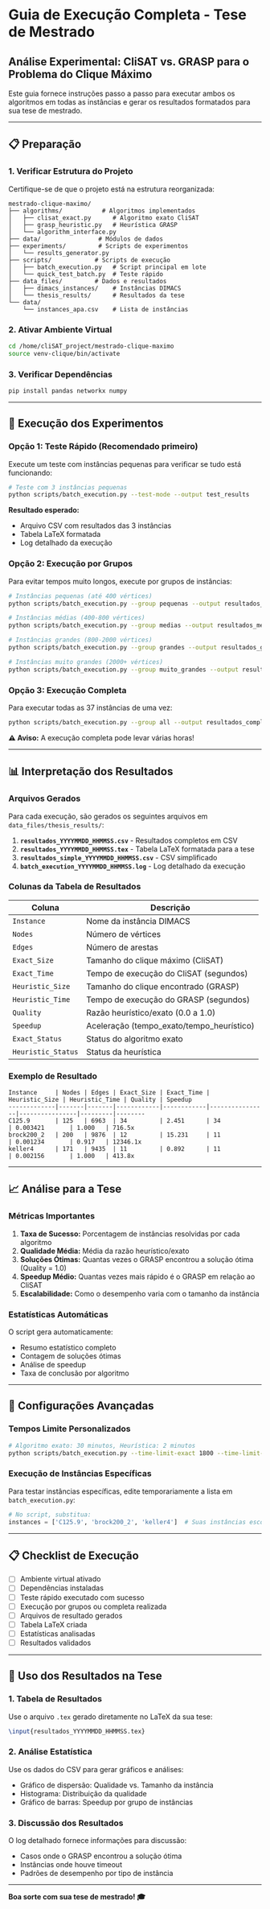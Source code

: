 # Guia de Execução Completa - Tese de Mestrado

## Análise Experimental: CliSAT vs. GRASP para o Problema do Clique Máximo

Este guia fornece instruções passo a passo para executar ambos os algoritmos em todas as instâncias e gerar os resultados formatados para sua tese de mestrado.

---

## 📋 Preparação

### 1. Verificar Estrutura do Projeto

Certifique-se de que o projeto está na estrutura reorganizada:

```
mestrado-clique-maximo/
├── algorithms/           # Algoritmos implementados
│   ├── clisat_exact.py      # Algoritmo exato CliSAT
│   ├── grasp_heuristic.py   # Heurística GRASP
│   └── algorithm_interface.py
├── data/                # Módulos de dados
├── experiments/         # Scripts de experimentos
│   └── results_generator.py
├── scripts/            # Scripts de execução
│   ├── batch_execution.py   # Script principal em lote
│   └── quick_test_batch.py  # Teste rápido
├── data_files/         # Dados e resultados
│   ├── dimacs_instances/    # Instâncias DIMACS
│   └── thesis_results/      # Resultados da tese
└── data/
    └── instances_apa.csv    # Lista de instâncias
```

### 2. Ativar Ambiente Virtual

```bash
cd /home/cliSAT_project/mestrado-clique-maximo
source venv-clique/bin/activate
```

### 3. Verificar Dependências

```bash
pip install pandas networkx numpy
```

---

## 🧪 Execução dos Experimentos

### Opção 1: Teste Rápido (Recomendado primeiro)

Execute um teste com instâncias pequenas para verificar se tudo está funcionando:

```bash
# Teste com 3 instâncias pequenas
python scripts/batch_execution.py --test-mode --output test_results
```

**Resultado esperado:**
- Arquivo CSV com resultados das 3 instâncias
- Tabela LaTeX formatada
- Log detalhado da execução

### Opção 2: Execução por Grupos

Para evitar tempos muito longos, execute por grupos de instâncias:

```bash
# Instâncias pequenas (até 400 vértices)
python scripts/batch_execution.py --group pequenas --output resultados_pequenas

# Instâncias médias (400-800 vértices)
python scripts/batch_execution.py --group medias --output resultados_medias --time-limit-exact 900

# Instâncias grandes (800-2000 vértices)
python scripts/batch_execution.py --group grandes --output resultados_grandes --time-limit-exact 1800

# Instâncias muito grandes (2000+ vértices)
python scripts/batch_execution.py --group muito_grandes --output resultados_muito_grandes --time-limit-exact 3600
```

### Opção 3: Execução Completa

Para executar todas as 37 instâncias de uma vez:

```bash
python scripts/batch_execution.py --group all --output resultados_completos --time-limit-exact 1800
```

**⚠️ Aviso:** A execução completa pode levar várias horas!

---

## 📊 Interpretação dos Resultados

### Arquivos Gerados

Para cada execução, são gerados os seguintes arquivos em `data_files/thesis_results/`:

1. **`resultados_YYYYMMDD_HHMMSS.csv`** - Resultados completos em CSV
2. **`resultados_YYYYMMDD_HHMMSS.tex`** - Tabela LaTeX formatada para a tese
3. **`resultados_simple_YYYYMMDD_HHMMSS.csv`** - CSV simplificado
4. **`batch_execution_YYYYMMDD_HHMMSS.log`** - Log detalhado da execução

### Colunas da Tabela de Resultados

| Coluna | Descrição |
|--------|-----------|
| `Instance` | Nome da instância DIMACS |
| `Nodes` | Número de vértices |
| `Edges` | Número de arestas |
| `Exact_Size` | Tamanho do clique máximo (CliSAT) |
| `Exact_Time` | Tempo de execução do CliSAT (segundos) |
| `Heuristic_Size` | Tamanho do clique encontrado (GRASP) |
| `Heuristic_Time` | Tempo de execução do GRASP (segundos) |
| `Quality` | Razão heurístico/exato (0.0 a 1.0) |
| `Speedup` | Aceleração (tempo_exato/tempo_heurístico) |
| `Exact_Status` | Status do algoritmo exato |
| `Heuristic_Status` | Status da heurística |

### Exemplo de Resultado

```
Instance     | Nodes | Edges | Exact_Size | Exact_Time | Heuristic_Size | Heuristic_Time | Quality | Speedup
-------------|-------|-------|------------|------------|----------------|----------------|---------|--------
C125.9       | 125   | 6963  | 34         | 2.451      | 34             | 0.003421       | 1.000   | 716.5x
brock200_2   | 200   | 9876  | 12         | 15.231     | 11             | 0.001234       | 0.917   | 12346.1x
keller4      | 171   | 9435  | 11         | 0.892      | 11             | 0.002156       | 1.000   | 413.8x
```

---

## 📈 Análise para a Tese

### Métricas Importantes

1. **Taxa de Sucesso:** Porcentagem de instâncias resolvidas por cada algoritmo
2. **Qualidade Média:** Média da razão heurístico/exato
3. **Soluções Ótimas:** Quantas vezes o GRASP encontrou a solução ótima (Quality = 1.0)
4. **Speedup Médio:** Quantas vezes mais rápido é o GRASP em relação ao CliSAT
5. **Escalabilidade:** Como o desempenho varia com o tamanho da instância

### Estatísticas Automáticas

O script gera automaticamente:

- Resumo estatístico completo
- Contagem de soluções ótimas
- Análise de speedup
- Taxa de conclusão por algoritmo

---

## 🔧 Configurações Avançadas

### Tempos Limite Personalizados

```bash
# Algoritmo exato: 30 minutos, Heurística: 2 minutos
python scripts/batch_execution.py --time-limit-exact 1800 --time-limit-heuristic 120
```

### Execução de Instâncias Específicas

Para testar instâncias específicas, edite temporariamente a lista em `batch_execution.py`:

```python
# No script, substitua:
instances = ['C125.9', 'brock200_2', 'keller4']  # Suas instâncias escolhidas
```

---

## 📋 Checklist de Execução

- [ ] Ambiente virtual ativado
- [ ] Dependências instaladas
- [ ] Teste rápido executado com sucesso
- [ ] Execução por grupos ou completa realizada
- [ ] Arquivos de resultado gerados
- [ ] Tabela LaTeX criada
- [ ] Estatísticas analisadas
- [ ] Resultados validados

---

## 🎯 Uso dos Resultados na Tese

### 1. Tabela de Resultados

Use o arquivo `.tex` gerado diretamente no LaTeX da sua tese:

```latex
\input{resultados_YYYYMMDD_HHMMSS.tex}
```

### 2. Análise Estatística

Use os dados do CSV para gerar gráficos e análises:

- Gráfico de dispersão: Qualidade vs. Tamanho da instância
- Histograma: Distribuição da qualidade
- Gráfico de barras: Speedup por grupo de instâncias

### 3. Discussão dos Resultados

O log detalhado fornece informações para discussão:

- Casos onde o GRASP encontrou a solução ótima
- Instâncias onde houve timeout
- Padrões de desempenho por tipo de instância

---

**Boa sorte com sua tese de mestrado! 🎓**
